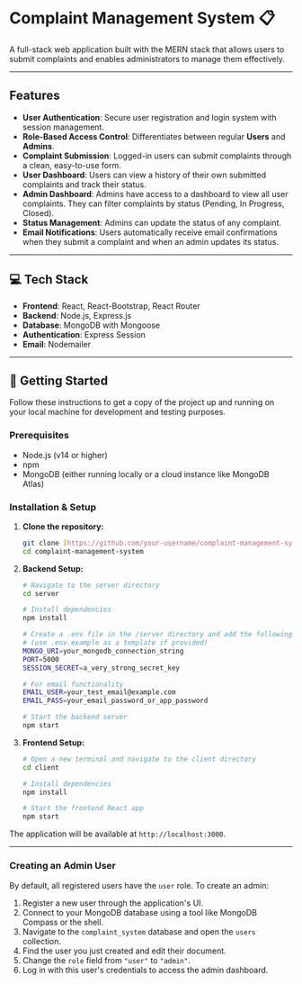 # Complaint Management System 📋

A full-stack web application built with the MERN stack that allows users to submit complaints and enables administrators to manage them effectively.

---

## Features

-   **User Authentication**: Secure user registration and login system with session management.
-   **Role-Based Access Control**: Differentiates between regular **Users** and **Admins**.
-   **Complaint Submission**: Logged-in users can submit complaints through a clean, easy-to-use form.
-   **User Dashboard**: Users can view a history of their own submitted complaints and track their status.
-   **Admin Dashboard**: Admins have access to a dashboard to view all user complaints. They can filter complaints by status (Pending, In Progress, Closed).
-   **Status Management**: Admins can update the status of any complaint.
-   **Email Notifications**: Users automatically receive email confirmations when they submit a complaint and when an admin updates its status.

---

## 💻 Tech Stack

-   **Frontend**: React, React-Bootstrap, React Router
-   **Backend**: Node.js, Express.js
-   **Database**: MongoDB with Mongoose
-   **Authentication**: Express Session
-   **Email**: Nodemailer

---

## 🚀 Getting Started

Follow these instructions to get a copy of the project up and running on your local machine for development and testing purposes.

### **Prerequisites**

-   Node.js (v14 or higher)
-   npm
-   MongoDB (either running locally or a cloud instance like MongoDB Atlas)

### **Installation & Setup**

1.  **Clone the repository:**
    ```sh
    git clone [https://github.com/your-username/complaint-management-system.git](https://github.com/your-username/complaint-management-system.git)
    cd complaint-management-system
    ```

2.  **Backend Setup:**
    ```sh
    # Navigate to the server directory
    cd server

    # Install dependencies
    npm install

    # Create a .env file in the /server directory and add the following variables
    # (use .env.example as a template if provided)
    MONGO_URI=your_mongodb_connection_string
    PORT=5000
    SESSION_SECRET=a_very_strong_secret_key

    # For email functionality
    EMAIL_USER=your_test_email@example.com
    EMAIL_PASS=your_email_password_or_app_password

    # Start the backend server
    npm start
    ```

3.  **Frontend Setup:**
    ```sh
    # Open a new terminal and navigate to the client directory
    cd client

    # Install dependencies
    npm install

    # Start the frontend React app
    npm start
    ```
The application will be available at `http://localhost:3000`.

---

### **Creating an Admin User**

By default, all registered users have the `user` role. To create an admin:

1.  Register a new user through the application's UI.
2.  Connect to your MongoDB database using a tool like MongoDB Compass or the shell.
3.  Navigate to the `complaint_system` database and open the `users` collection.
4.  Find the user you just created and edit their document.
5.  Change the `role` field from `"user"` to `"admin"`.
6.  Log in with this user's credentials to access the admin dashboard.
